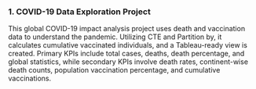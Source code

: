 ### 1. COVID-19 Data Exploration Project
This global COVID-19 impact analysis project uses death and vaccination data to understand the pandemic. Utilizing CTE and Partition by, it calculates cumulative vaccinated individuals, and a Tableau-ready view is created. Primary KPIs include total cases, deaths, death percentage, and global statistics, while secondary KPIs involve death rates, continent-wise death counts, population vaccination percentage, and cumulative vaccinations.
